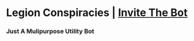 # Legion Conspiracies | [Invite The Bot](https://discord.com/api/oauth2/authorize?client_id=1111555652612018246&permissions=8&scope=bot)
### Just A Mulipurpose Utility Bot
